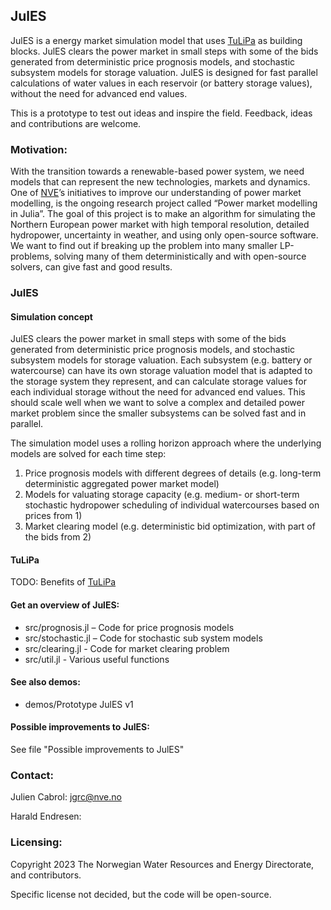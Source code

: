 ## JulES

JulES is a energy market simulation model that uses [TuLiPa](https://github.com/NVE/TuLiPa/) as building blocks. JulES clears the power market in small steps with some of the bids generated from deterministic price prognosis models, and stochastic subsystem models for storage valuation. JulES is designed for fast parallel calculations of water values in each reservoir (or battery storage values), without the need for advanced end values.

This is a prototype to test out ideas and inspire the field. Feedback, ideas and contributions are welcome.

### Motivation:
With the transition towards a renewable-based power system, we need models that can represent the new technologies, markets and dynamics. One of [NVE](https://www.nve.no/english/)’s initiatives to improve our understanding of power market modelling, is the ongoing research project called “Power market modelling in Julia”. The goal of this project is to make an algorithm for simulating the Northern European power market with high temporal resolution, detailed hydropower, uncertainty in weather, and using only open-source software. We want to find out if breaking up the problem into many smaller LP-problems, solving many of them deterministically and with open-source solvers, can give fast and good results.

### JulES

#### Simulation concept

JulES clears the power market in small steps with some of the bids generated from deterministic price prognosis models, and stochastic subsystem models for storage valuation. Each subsystem (e.g. battery or watercourse) can have its own storage valuation model that is adapted to the storage system they represent, and can calculate storage values for each individual storage without the need for advanced end values. This should scale well when we want to solve a complex and detailed power market problem since the smaller subsystems can be solved fast and in parallel. 

The simulation model uses a rolling horizon approach where the underlying models are solved for each time step:
1.	Price prognosis models with different degrees of details (e.g. long-term deterministic aggregated power market model)
2.	Models for valuating storage capacity (e.g. medium- or short-term stochastic hydropower scheduling of individual watercourses based on prices from 1)
3.	Market clearing model (e.g. deterministic bid optimization, with part of the bids from 2)

#### TuLiPa
TODO: Benefits of [TuLiPa](https://github.com/NVE/TuLiPa/)

#### Get an overview of JulES:
- src/prognosis.jl – Code for price prognosis models
- src/stochastic.jl – Code for stochastic sub system models
- src/clearing.jl - Code for market clearing problem
- src/util.jl - Various useful functions

#### See also demos:
- demos/Prototype JulES v1

#### Possible improvements to JulES:
See file "Possible improvements to JulES"

### Contact:
Julien Cabrol: jgrc@nve.no

Harald Endresen:

### Licensing:
Copyright 2023 The Norwegian Water Resources and Energy Directorate, and contributors.

Specific license not decided, but the code will be open-source.
